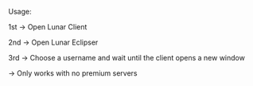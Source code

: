Usage:

1st -> Open Lunar Client

2nd -> Open Lunar Eclipser

3rd -> Choose a username and wait until the client opens a new window

-> Only works with no premium servers

